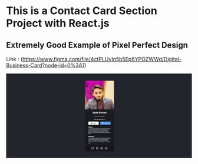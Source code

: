 # This is a Contact Card Section Project with React.js

## Extremely Good Example of Pixel Perfect Design
Link : (https://www.figma.com/file/4ctPLUvIn5b5Ep6YPOZWWd/Digital-Business-Card?node-id=0%3A1)

![Project-Preview](./Preview/preview-image.png)